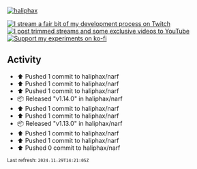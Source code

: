 [![haliphax](https://pbs.twimg.com/profile_banners/458808076/1545597092/1500x500)](https://haliphax.dev)

[![I stream a fair bit of my development process on Twitch](https://img.shields.io/twitch/status/haliphax?logo=twitch&style=for-the-badge)](https://twitch.tv/haliphax) &nbsp; [![I post trimmed streams and some exclusive videos to YouTube](https://img.shields.io/badge/youtube-watch-f00?logo=youtube&style=for-the-badge)](https://youtube.com/haliphaxyt) &nbsp; [![Support my experiments on ko-fi](https://img.shields.io/badge/kofi-support-ff5e5b?logo=ko-fi&style=for-the-badge)](https://ko-fi.com/haliphax)

## Activity

* ⬆️ Pushed 1 commit to haliphax/narf
* ⬆️ Pushed 1 commit to haliphax/narf
* ⬆️ Pushed 1 commit to haliphax/narf
* 📦 Released "v1.14.0" in haliphax/narf
* ⬆️ Pushed 1 commit to haliphax/narf
* ⬆️ Pushed 1 commit to haliphax/narf
* 📦 Released "v1.13.0" in haliphax/narf
* ⬆️ Pushed 1 commit to haliphax/narf
* ⬆️ Pushed 1 commit to haliphax/narf
* ⬆️ Pushed 0 commit to haliphax/narf

<small>Last refresh: `2024-11-29T14:21:05Z`</small>
